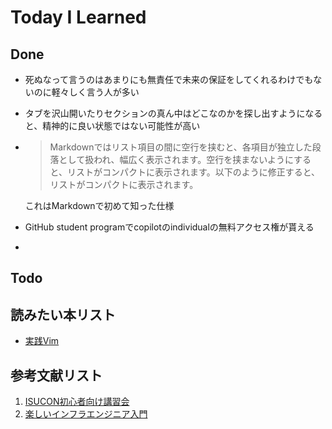 # Today I Learned

## Done
- 死ぬなって言うのはあまりにも無責任で未来の保証をしてくれるわけでもないのに軽々しく言う人が多い
- タブを沢山開いたりセクションの真ん中はどこなのかを探し出すようになると、精神的に良い状態ではない可能性が高い
- >Markdownではリスト項目の間に空行を挟むと、各項目が独立した段落として扱われ、幅広く表示されます。空行を挟まないようにすると、リストがコンパクトに表示されます。以下のように修正すると、リストがコンパクトに表示されます。
  
  これはMarkdownで初めて知った仕様
- GitHub student programでcopilotのindividualの無料アクセス権が貰える
- 

## Todo

## 読みたい本リスト
- [実践Vim](https://tatsu-zine.com/books/practical-vim)

## 参考文献リスト
1. [ISUCON初心者向け講習会](https://isucon-workshop.trap.show/)
2. [楽しいインフラエンジニア入門](https://zenn.dev/mozumasu/articles/mozumasu-infra-beginner)